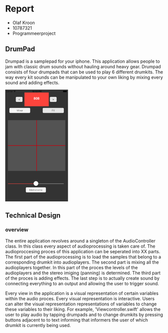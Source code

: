 # Report

- Olaf Kroon
- 10787321
- Programmeerproject

## DrumPad

Drumpad is a samplepad for your iphone. This application allows people to jam with classic drum sounds without hauling around heavy gear. Drumpad consists of four drumpads that can be used to play 6 different drumkits. The way every kit sounds can be manipulated to your own liking by mixing every sound and adding effects.

<img src="https://github.com/olaf-olaf/finalProject/blob/master/doc/DrumPad.png" width="200px"></br>

## Technical Design

### overview
The entire application revolves around a singleton of the AudioController class. In this class every aspect of audioprocessing is taken care of. The audioproccesing proces of this application can be seperated into XX parts. The first part of the audioprocessing is to load the samples that belong to a corresponding drumkit into audioplayers. The second part is mixing all the audioplayers together. In this part of the proces the levels of the audioplayers and the stereo imiging (panning) is determined. The third part of the proces is adding effects. The last step is to actually create sound by connecting everything to an output and allowing the user to trigger sound. 

Every view in the application is a visual representation of certain variables within the audio proces. Every visual representation is interactive. Users can alter the visual representation representations of variables to change these variables to their liking. For example, 'Viewcontroller.swift' allows the user to play audio by tapping drumpads and to change drumkits by pressing buttons adjacent to to text informing that informers the user of which drumkit is currently being used.  

